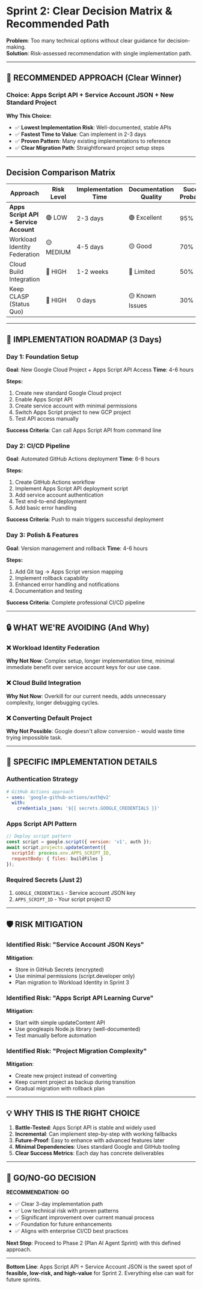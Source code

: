 # Sprint 2: Clear Decision Matrix & Recommended Path

**Problem**: Too many technical options without clear guidance for decision-making.  
**Solution**: Risk-assessed recommendation with single implementation path.

---

## 🎯 RECOMMENDED APPROACH (Clear Winner)

### **Choice: Apps Script API + Service Account JSON + New Standard Project**

**Why This Choice:**
- ✅ **Lowest Implementation Risk**: Well-documented, stable APIs
- ✅ **Fastest Time to Value**: Can implement in 2-3 days
- ✅ **Proven Pattern**: Many existing implementations to reference
- ✅ **Clear Migration Path**: Straightforward project setup steps

---

## Decision Comparison Matrix

| Approach | Risk Level | Implementation Time | Documentation Quality | Success Probability |
|----------|------------|--------------------|--------------------|-------------------|
| **Apps Script API + Service Account** | 🟢 LOW | 2-3 days | 🟢 Excellent | 95% |
| Workload Identity Federation | 🟡 MEDIUM | 4-5 days | 🟡 Good | 70% |
| Cloud Build Integration | 🔴 HIGH | 1-2 weeks | 🔴 Limited | 50% |
| Keep CLASP (Status Quo) | 🔴 HIGH | 0 days | 🟡 Known Issues | 30% |

---

## 🚀 IMPLEMENTATION ROADMAP (3 Days)

### Day 1: Foundation Setup
**Goal**: New Google Cloud Project + Apps Script API Access
**Time**: 4-6 hours

**Steps:**
1. Create new standard Google Cloud project
2. Enable Apps Script API 
3. Create service account with minimal permissions
4. Switch Apps Script project to new GCP project
5. Test API access manually

**Success Criteria**: Can call Apps Script API from command line

### Day 2: CI/CD Pipeline  
**Goal**: Automated GitHub Actions deployment
**Time**: 6-8 hours

**Steps:**
1. Create GitHub Actions workflow
2. Implement Apps Script API deployment script
3. Add service account authentication
4. Test end-to-end deployment
5. Add basic error handling

**Success Criteria**: Push to main triggers successful deployment

### Day 3: Polish & Features
**Goal**: Version management and rollback
**Time**: 4-6 hours

**Steps:**
1. Add Git tag → Apps Script version mapping
2. Implement rollback capability
3. Enhanced error handling and notifications
4. Documentation and testing

**Success Criteria**: Complete professional CI/CD pipeline

---

## 🔒 WHAT WE'RE AVOIDING (And Why)

### ❌ Workload Identity Federation
**Why Not Now**: Complex setup, longer implementation time, minimal immediate benefit over service account keys for our use case.

### ❌ Cloud Build Integration  
**Why Not Now**: Overkill for our current needs, adds unnecessary complexity, longer debugging cycles.

### ❌ Converting Default Project
**Why Not Possible**: Google doesn't allow conversion - would waste time trying impossible task.

---

## 🎯 SPECIFIC IMPLEMENTATION DETAILS

### Authentication Strategy
```yaml
# GitHub Actions approach
- uses: 'google-github-actions/auth@v2'
  with:
    credentials_json: '${{ secrets.GOOGLE_CREDENTIALS }}'
```

### Apps Script API Pattern
```javascript
// Deploy script pattern
const script = google.script({ version: 'v1', auth });
await script.projects.updateContent({
  scriptId: process.env.APPS_SCRIPT_ID,
  requestBody: { files: buildFiles }
});
```

### Required Secrets (Just 2)
1. `GOOGLE_CREDENTIALS` - Service account JSON key
2. `APPS_SCRIPT_ID` - Your script project ID

---

## 🛡️ RISK MITIGATION

### Identified Risk: "Service Account JSON Keys"
**Mitigation**: 
- Store in GitHub Secrets (encrypted)
- Use minimal permissions (script.developer only)
- Plan migration to Workload Identity in Sprint 3

### Identified Risk: "Apps Script API Learning Curve"
**Mitigation**:
- Start with simple updateContent API
- Use googleapis Node.js library (well-documented)
- Test manually before automation

### Identified Risk: "Project Migration Complexity"
**Mitigation**:
- Create new project instead of converting
- Keep current project as backup during transition
- Gradual migration with rollback plan

---

## 💡 WHY THIS IS THE RIGHT CHOICE

1. **Battle-Tested**: Apps Script API is stable and widely used
2. **Incremental**: Can implement step-by-step with working fallbacks
3. **Future-Proof**: Easy to enhance with advanced features later
4. **Minimal Dependencies**: Uses standard Google and GitHub tooling
5. **Clear Success Metrics**: Each day has concrete deliverables

---

## 🚦 GO/NO-GO DECISION

**RECOMMENDATION: GO**

- ✅ Clear 3-day implementation path
- ✅ Low technical risk with proven patterns  
- ✅ Significant improvement over current manual process
- ✅ Foundation for future enhancements
- ✅ Aligns with enterprise CI/CD best practices

**Next Step**: Proceed to Phase 2 (Plan AI Agent Sprint) with this defined approach.

---

**Bottom Line**: Apps Script API + Service Account JSON is the sweet spot of **feasible, low-risk, and high-value** for Sprint 2. Everything else can wait for future sprints.